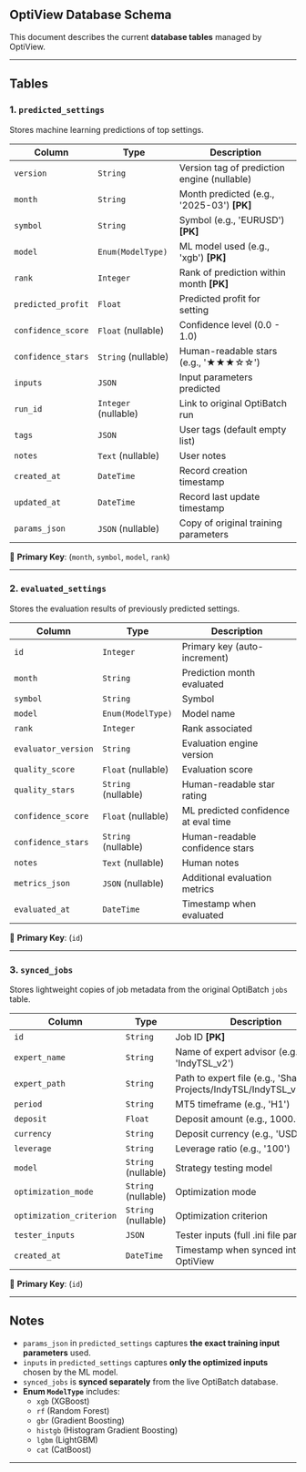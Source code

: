 ## OptiView Database Schema

This document describes the current **database tables** managed by OptiView.

---

## Tables

### 1. `predicted_settings`

Stores machine learning predictions of top settings.

| Column              | Type         | Description                                |
|---------------------|--------------|--------------------------------------------|
| `version`           | `String`     | Version tag of prediction engine (nullable) |
| `month`             | `String`     | Month predicted (e.g., '2025-03') **[PK]** |
| `symbol`            | `String`     | Symbol (e.g., 'EURUSD') **[PK]** |
| `model`             | `Enum(ModelType)` | ML model used (e.g., 'xgb') **[PK]** |
| `rank`              | `Integer`    | Rank of prediction within month **[PK]** |
| `predicted_profit`  | `Float`      | Predicted profit for setting |
| `confidence_score`  | `Float` (nullable) | Confidence level (0.0 - 1.0) |
| `confidence_stars`  | `String` (nullable) | Human-readable stars (e.g., '★★★☆☆') |
| `inputs`            | `JSON`       | Input parameters predicted |
| `run_id`            | `Integer` (nullable) | Link to original OptiBatch run |
| `tags`              | `JSON`       | User tags (default empty list) |
| `notes`             | `Text` (nullable) | User notes |
| `created_at`        | `DateTime`   | Record creation timestamp |
| `updated_at`        | `DateTime`   | Record last update timestamp |
| `params_json`       | `JSON` (nullable) | Copy of original training parameters |

🔹 **Primary Key**: (`month`, `symbol`, `model`, `rank`)

---

### 2. `evaluated_settings`

Stores the evaluation results of previously predicted settings.

| Column                  | Type         | Description                                  |
|---------------------------|--------------|----------------------------------------------|
| `id`                     | `Integer`    | Primary key (auto-increment) |
| `month`                  | `String`     | Prediction month evaluated |
| `symbol`                 | `String`     | Symbol |
| `model`                  | `Enum(ModelType)` | Model name |
| `rank`                   | `Integer`    | Rank associated |
| `evaluator_version`      | `String`     | Evaluation engine version |
| `quality_score`          | `Float` (nullable) | Evaluation score |
| `quality_stars`          | `String` (nullable) | Human-readable star rating |
| `confidence_score`       | `Float` (nullable) | ML predicted confidence at eval time |
| `confidence_stars`       | `String` (nullable) | Human-readable confidence stars |
| `notes`                  | `Text` (nullable) | Human notes |
| `metrics_json`           | `JSON` (nullable) | Additional evaluation metrics |
| `evaluated_at`           | `DateTime`   | Timestamp when evaluated |

🔹 **Primary Key**: (`id`)

---

### 3. `synced_jobs`

Stores lightweight copies of job metadata from the original OptiBatch `jobs` table.

| Column                  | Type         | Description                                  |
|---------------------------|--------------|----------------------------------------------|
| `id`                     | `String`     | Job ID **[PK]** |
| `expert_name`            | `String`     | Name of expert advisor (e.g., 'IndyTSL_v2') |
| `expert_path`            | `String`     | Path to expert file (e.g., 'Shared Projects/IndyTSL/IndyTSL_v2_0.ex5') |
| `period`                 | `String`     | MT5 timeframe (e.g., 'H1') |
| `deposit`                | `Float`      | Deposit amount (e.g., 1000.0) |
| `currency`               | `String`     | Deposit currency (e.g., 'USD') |
| `leverage`               | `String`     | Leverage ratio (e.g., '100') |
| `model`                  | `String` (nullable) | Strategy testing model |
| `optimization_mode`      | `String` (nullable) | Optimization mode |
| `optimization_criterion` | `String` (nullable) | Optimization criterion |
| `tester_inputs`          | `JSON`       | Tester inputs (full .ini file params) |
| `created_at`             | `DateTime`   | Timestamp when synced into OptiView |

🔹 **Primary Key**: (`id`)

---

## Notes

- `params_json` in `predicted_settings` captures **the exact training input parameters** used.
- `inputs` in `predicted_settings` captures **only the optimized inputs** chosen by the ML model.
- `synced_jobs` is **synced separately** from the live OptiBatch database.
- **Enum `ModelType`** includes:
  - `xgb` (XGBoost)
  - `rf` (Random Forest)
  - `gbr` (Gradient Boosting)
  - `histgb` (Histogram Gradient Boosting)
  - `lgbm` (LightGBM)
  - `cat` (CatBoost)

---

